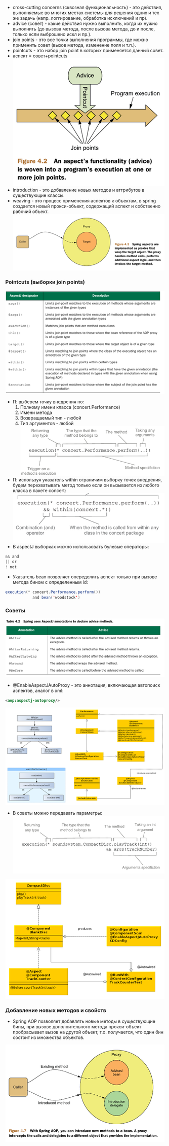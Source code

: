 * cross-cutting concerns (сквозная функциональность) - это действия,
выполняемые во многих местах системы для решения одних и тех же задачь
(напр. логгирование, обработка исключений и пр).
* advice (совет) - какие действия нужно выполнить, когда их нужно выполнить
(до вызова метода, после вызова метода, до и после, только если выброшено искл и пр.).
* join points - это все точки выполнения программы, где можно применить совет
(вызов метода, изменение поля и т.п.).
* pointcuts - это набор join point в которых применяется данный совет.
* аспект = совет+pointcuts
![aspect](aspect.png)
* introduction - это добавление новых методов и аттрибутов в существующие классы.
* weaving - это процесс применения аспектов к объектам, в spring создается новый прокси-объект, содержащий
аспект и собственно рабочий объект.
![proxy](proxy.png)
### Pointcuts (выборки join points)
![designators](designators.png)
* П: выберем точку внедрения по:
  1. Полному имени класса (concert.Performance)
  2. Имени метода
  3. Возвращаемый тип - любой
  4. Тип аргументов - любой
![perform1](perform1.png)
* П: используя указатель within ограничим выборку точек
внедрения, будем перехватывать метод только если он вызывается из любого класса в пакете concert:
![perform2](perform2.png)
* В aspectJ выборках можно использовать булевые
операторы:
```java
&& and
|| or
! not
```
* Указатель bean позволяет опеределить аспект только
при вызове метода бином с определенным id:
```java
execution(* concert.Performance.perform())
            and bean('woodstock')
```
### Советы

![adviceMethods](adviceMethods.png)
* @EnableAspectJAutoProxy  - это аннотация, включающая
автопоиск аспектов, аналог в xml:
```xml
<aop:aspectj-autoproxy/>
```

![concert](concert.png)
* В советы можно передавать параметры:
![counter](counter.png)

![cd](cd.png)

### Добавление новых методов и свойств
* Spring AOP позволяет добавлять новые методы в существующие бины, при вызове дополнительного метода
прокси-объект пробрасывает вызов на другой объект,
т.о. получается, что один бин состоит из множества
объектов.

![proxy](introProxy.png)
